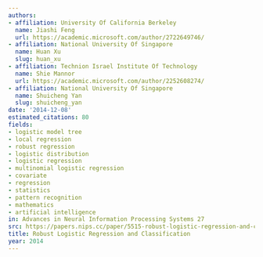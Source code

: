 ```yaml
---
authors:
- affiliation: University Of California Berkeley
  name: Jiashi Feng
  url: https://academic.microsoft.com/author/2722649746/
- affiliation: National University Of Singapore
  name: Huan Xu
  slug: huan_xu
- affiliation: Technion Israel Institute Of Technology
  name: Shie Mannor
  url: https://academic.microsoft.com/author/2252608274/
- affiliation: National University Of Singapore
  name: Shuicheng Yan
  slug: shuicheng_yan
date: '2014-12-08'
estimated_citations: 80
fields:
- logistic model tree
- local regression
- robust regression
- logistic distribution
- logistic regression
- multinomial logistic regression
- covariate
- regression
- statistics
- pattern recognition
- mathematics
- artificial intelligence
in: Advances in Neural Information Processing Systems 27
src: https://papers.nips.cc/paper/5515-robust-logistic-regression-and-classification.pdf
title: Robust Logistic Regression and Classification
year: 2014
---
```

